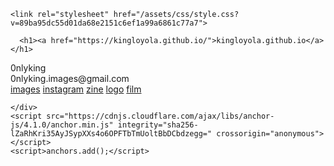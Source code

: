 
<html lang="en-US"><head>
    <meta charset="UTF-8">
    <meta http-equiv="X-UA-Compatible" content="IE=edge">
    <meta name="viewport" content="width=device-width, initial-scale=1">

<!-- Begin Jekyll SEO tag v2.5.0 -->
<title>kingloyola.github.io | html, css</title>
<meta name="generator" content="Jekyll v3.7.4">
<meta property="og:title" content="kingloyola.github.io">
<meta property="og:locale" content="en_US">
<meta name="description" content="html, css">
<meta property="og:description" content="html, css">
<link rel="canonical" href="https://kingloyola.github.io/">
<meta property="og:url" content="https://kingloyola.github.io/">
<meta property="og:site_name" content="kingloyola.github.io">
<script type="application/ld+json">
{"headline":"kingloyola.github.io","@type":"WebSite","url":"https://kingloyola.github.io/","name":"kingloyola.github.io","description":"html, css","@context":"http://schema.org"}</script>
<!-- End Jekyll SEO tag -->

    <link rel="stylesheet" href="/assets/css/style.css?v=89ba95dc55d01da68e2151c6ef1a99a6861c77a7">
  </head>
  <body>
    <div class="container-lg px-3 my-5 markdown-body">
      
      <h1><a href="https://kingloyola.github.io/">kingloyola.github.io</a></h1>
      
 <title>0nlyking</title>
  <style>
   margin: 0px;
    background-color: #f5f2f2;
    font-size: 11px;
    font-family: Garamond, 'Hoefler Text', Times New Roman, Times, serif;
    line-height: 16px;
    color: #444444;
    }
  </style> 
<div class="ui_dialog_lock" style="display: none;"></div>
<div id="side">
<div class="title">0nlyking</div>
<div class="info">0nlyking.images@gmail.com</div>
<a href="https://www.kingloyola.com/" class="nav">images</a>
<a href="https://instagram.com/0nlyking.us/" class="nav" target="_blank">instagram</a>
<a href="page1.html" class="nav" target="_blank">zine</a>
<a href="page2.jpg" class="nav" target="_blank">logo</a>
<a href="page4.html" class="nav" target="_blank">film</a>
   
    </div>
    <script src="https://cdnjs.cloudflare.com/ajax/libs/anchor-js/4.1.0/anchor.min.js" integrity="sha256-lZaRhKri35AyJSypXXs4o6OPFTbTmUoltBbDCbdzegg=" crossorigin="anonymous"></script>
    <script>anchors.add();</script>
    
  

</body>
</html>

